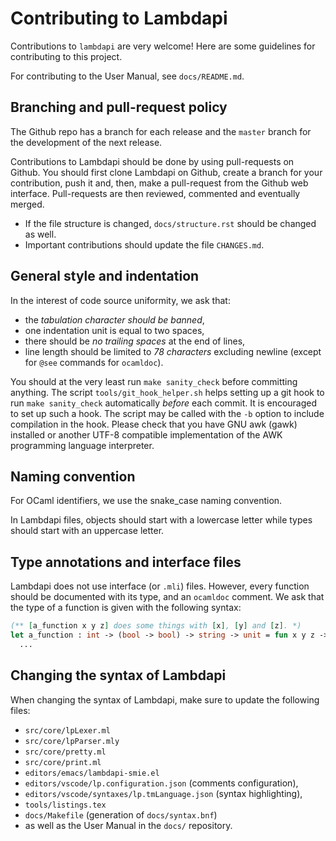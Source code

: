 Contributing to Lambdapi
========================

Contributions to `lambdapi` are very welcome!
Here are some guidelines for contributing to this project.

For contributing to the User Manual, see `docs/README.md`.

Branching and pull-request policy
---------------------------------

The Github repo has a branch for each release and the `master` branch
for the development of the next release.

Contributions to Lambdapi should be done by using pull-requests on
Github. You should first clone Lambdapi on Github, create a branch for
your contribution, push it and, then, make a pull-request from the
Github web interface. Pull-requests are then reviewed, commented and
eventually merged.

- If the file structure is changed, `docs/structure.rst` should be changed as
  well.
- Important contributions should update the file `CHANGES.md`.

General style and indentation
-----------------------------

In the interest of code source uniformity, we ask that:
 - the *tabulation character should be banned*,
 - one indentation unit is equal to two spaces,
 - there should be *no trailing spaces* at the end of lines,
 - line length should be limited to *78 characters* excluding newline
   (except for `@see` commands for `ocamldoc`).

You should at the very least run `make sanity_check` before committing
anything. The script `tools/git_hook_helper.sh` helps setting up a
git hook to run `make sanity_check` automatically *before* each
commit. It is encouraged to set up such a hook. The script may be
called with the `-b` option to include compilation in the hook.
Please check that you have GNU awk (gawk) installed or another UTF-8
compatible implementation of the AWK programming language interpreter.

Naming convention
-----------------

For OCaml identifiers, we use the snake_case naming convention.

In Lambdapi files, objects should start with a lowercase letter while
types should start with an uppercase letter.

Type annotations and interface files
------------------------------------

Lambdapi does not use interface (or `.mli`) files. However, every function
should be documented with its type, and an `ocamldoc` comment. We ask that
the type of a function is given with the following syntax:
```ocaml
(** [a_function x y z] does some things with [x], [y] and [z]. *)
let a_function : int -> (bool -> bool) -> string -> unit = fun x y z ->
  ...
```

Changing the syntax of Lambdapi
-------------------------------

When changing the syntax of Lambdapi, make sure to update the
following files:
- `src/core/lpLexer.ml`
- `src/core/lpParser.mly`
- `src/core/pretty.ml`
- `src/core/print.ml`
- `editors/emacs/lambdapi-smie.el`
- `editors/vscode/lp.configuration.json` (comments configuration),
- `editors/vscode/syntaxes/lp.tmLanguage.json` (syntax highlighting),
- `tools/listings.tex`
- `docs/Makefile` (generation of `docs/syntax.bnf`)
- as well as the User Manual in the `docs/` repository.
